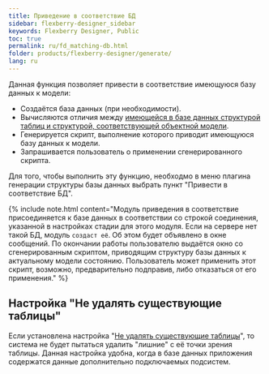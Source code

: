 ```yaml
---
title: Приведение в соответствие БД
sidebar: flexberry-designer_sidebar
keywords: Flexberry Designer, Public
toc: true
permalink: ru/fd_matching-db.html
folder: products/flexberry-designer/generate/
lang: ru
---
```


Данная функция позволяет привести в соответствие имеющуюся базу данных к модели:
* Создаётся база данных (при необходимости).
* Вычисляются отличия между [имеющейся в базе данных структурой таблиц и структурой, соответствующей объектной модели](fo_data-objects-and-database-structures.html).
* Генерируется скрипт, выполнение которого приводит имеющуюся базу данных к модели. 
* Запрашивается пользователь о применении сгенерированного скрипта.

Для того, чтобы выполнить эту функцию, необходмо в меню плагина генерации структуры базы данных выбрать пункт "Привести в соответствие БД".

{% include note.html content="Модуль приведения в соответствие присоединяется к базе данных в соответствии со строкой соединения, указанной в настройках стадии для этого модуля. Если на сервере нет такой БД, модуль `создаст её`. Об этом будет объявлено в окне сообщений. По окончании работы пользователю выдаётся окно со сгенерированным скриптом, приводящим структуру базы данных к актуальному модели состоянию. Пользователь может применить этот скрипт, возможно, предварительно подправив, либо отказаться от его применения." %}

## Настройка "Не удалять существующие таблицы"

Если установлена настройка "[Не удалять существующие таблицы](fd_configure-ms-sql-generator.html)", то система не будет пытаться удалить "лишние" с её точки зрения таблицы. Данная настройка удобна, когда в базе данных приложения содержатся данные дополнительно подключаемых подсистем.

